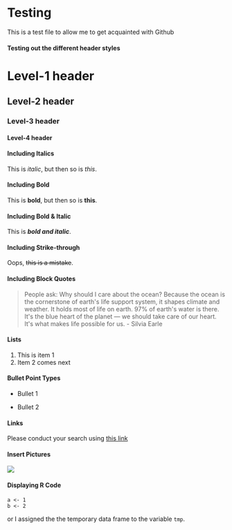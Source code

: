 # Testing
This is a test file to allow me to get acquainted with Github

#### Testing out the different header styles
# Level-1 header
## Level-2 header
### Level-3 header
#### Level-4 header

#### Including Italics
This is *italic*, but then so is _this_.

#### Including Bold
This is **bold**, but then so is __this__.

#### Including Bold & Italic
This is ***bold and italic***.

#### Including Strike-through
Oops, ~~this is a mistake~~.

#### Including Block Quotes
> People ask: Why should I care about the ocean? Because the ocean is the cornerstone of earth's life support system, it shapes climate and weather. It holds most of life on earth. 97% of earth's water is there. It's the blue heart of the planet — we should take care of our heart. It's what makes life possible for us. - Silvia Earle

#### Lists
1. This is item 1  
7. Item 2 comes next

#### Bullet Point Types
* Bullet 1
- Bullet 2

#### Links
Please conduct your search using [this link](http://www.google.com)

#### Insert Pictures
![](hexsticker.png)

#### Displaying R Code
```
a <- 1
b <- 2
```
or
I assigned the the temporary data frame to the variable `tmp`.

